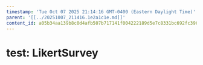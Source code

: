 ```yaml
---
timestamp: 'Tue Oct 07 2025 21:14:16 GMT-0400 (Eastern Daylight Time)'
parent: '[[../20251007_211416.1e2a1c1e.md]]'
content_id: a05b34aa139b8c0d4afb507b717141f004222189d5e7c8331bc692fc3969cc2d
---
```


# test: LikertSurvey
